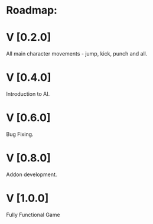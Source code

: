 Roadmap:
========

V [0.2.0]
========

All main character movements - jump, kick, punch and all.

V [0.4.0]
========

Introduction to AI.

V [0.6.0]
========

Bug Fixing.

V [0.8.0]
========

Addon development.

V [1.0.0]
========

Fully Functional Game